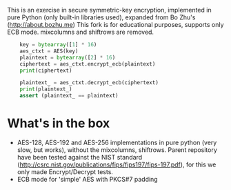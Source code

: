 This is an exercise in secure symmetric-key encryption, implemented in pure
Python (only built-in libraries used), expanded from Bo Zhu's (http://about.bozhu.me)
This fork is for educational purposes, supports only ECB mode.
mixcolumns and shiftrows are removed.

```python
    key = bytearray([1] * 16)
    aes_ctxt = AES(key)
    plaintext = bytearray([2] * 16)
    ciphertext = aes_ctxt.encrypt_ecb(plaintext)
    print(ciphertext)

    plaintext_ = aes_ctxt.decrypt_ecb(ciphertext)
    print(plaintext_)
    assert (plaintext_ == plaintext)
```

# What's in the box

- AES-128, AES-192 and AES-256 implementations in pure python (very slow, but
  works), without the mixcolumns, shiftrows.
  Parent repository have been tested against the NIST standard (http://csrc.nist.gov/publications/fips/fips197/fips-197.pdf), for this we only made Encrypt/Decrypt tests.
- ECB mode for 'simple' AES with PKCS#7 padding
